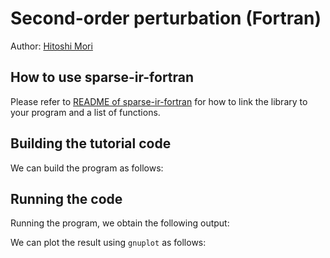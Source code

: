 # Second-order perturbation (Fortran)
Author: [Hitoshi Mori](mailto:XXXX)


## How to use sparse-ir-fortran
Please refer to [README of sparse-ir-fortran](https://github.com/SpM-lab/sparse-ir-fortran) for how to link the library to your program and a list of functions.


## Building the tutorial code

We can build the program as follows:

## Running the code

Running the program, we obtain the following output:


We can plot the result using `gnuplot` as follows: